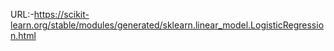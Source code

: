 URL:-https://scikit-learn.org/stable/modules/generated/sklearn.linear_model.LogisticRegression.html
